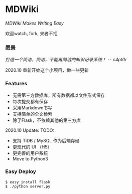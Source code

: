 MDWiki
======

*MDWiki Makes Writing Easy*

欢迎watch, fork, 来者不拒


### 愿景
*打造一个简洁，简洁，不能再简洁的知识记录系统！ -- c4pt0r*

2020.10 重新开始这个小项目，做一些更新

### Features

* 无需第三方数据库，所有数据都以文件形式保存
* 每次提交都有保存
* 采用Markdown书写
* 支持简单的全文检索
* 除了Flask，不依赖其他的第三方库

2020.10 Update: 
TODO: 
* 支持 TiDB / MySQL 作为后端存储
* 更现代的 UI （H5）
* 更完善的用户系统
* Move to Python3

### Easy Deploy

    $ easy_install flask  
    $ ./python server.py
